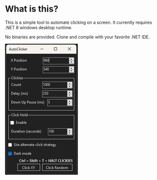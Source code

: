 # What is this?

This is a simple tool to automate clicking on a screen. It currently requires .NET 8 windows desktop runtime.

No binaries are provided. Clone and compile with your favorite .NET IDE.

![AutoClick 2025-02-15 Dark Mode](https://raw.githubusercontent.com/purepvd/AutoClicker/refs/heads/master/Screenshot%202025-02-15.png)
